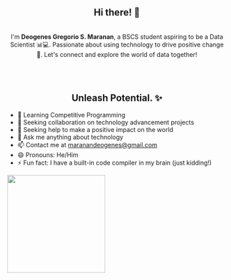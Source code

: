 <div align="center">
  <h2><br>Hi there! 👋</h2>
  <p><br>I'm <strong>Deogenes Gregorio S. Maranan</strong>, a BSCS student aspiring to be a Data Scientist 📊💻. Passionate about using technology to drive positive change 🚀. Let's connect and explore the world of data together!</p>
</div>

<h2 align="center"><br><br>Unleash Potential. ✨</h2>

- 🌱 Learning Competitive Programming
- 👯 Seeking collaboration on technology advancement projects
- 🤔 Seeking help to make a positive impact on the world
- 💬 Ask me anything about technology
- 📫 Contact me at maranandeogenes@gmail.com
- 😄 Pronouns: He/Him
- ⚡ Fun fact: I have a built-in code compiler in my brain (just kidding!)

<img align="center" src="https://github-readme-stats.vercel.app/api?username=DeogenesMaranan&show_icons=true&theme=onedark" height="225px"></img>
